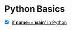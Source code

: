 # Python Basics

- [x] [if __name__=='__main__' in Python](https://github.com/balapriyac/python-basics/tree/main/name-main-python)
